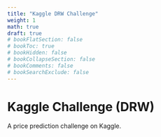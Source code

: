 ```yaml
---
title: "Kaggle DRW Challenge"
weight: 1
math: true
draft: true
# bookFlatSection: false
# bookToc: true
# bookHidden: false
# bookCollapseSection: false
# bookComments: false
# bookSearchExclude: false
---
```


# Kaggle Challenge (DRW)

A price prediction challenge on Kaggle.
